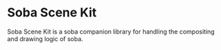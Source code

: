 # Soba Scene Kit
Soba Scene Kit is a soba companion library for handling the compositing and drawing logic of soba.